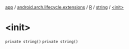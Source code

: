 [app](../../../index.md) / [android.arch.lifecycle.extensions](../../index.md) / [R](../index.md) / [string](index.md) / [&lt;init&gt;](./-init-.md)

# &lt;init&gt;

`private string()`
`private string()`